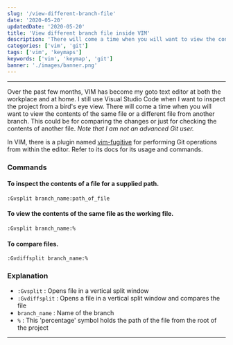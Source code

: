 ```yaml
---
slug: '/view-different-branch-file'
date: '2020-05-20'
updatedDate: '2020-05-20'
title: 'View different branch file inside VIM'
description: 'There will come a time when you will want to view the contents of the same file or a different file from another branch.'
categories: ['vim', 'git']
tags: ['vim', 'keymaps']
keywords: ['vim', 'keymap', 'git']
banner: './images/banner.png'
---
```


---

Over the past few months, VIM has become my goto text editor at both the workplace and at home. I still use Visual Studio Code when I want to inspect the project from a bird's eye view.
There will come a time when you will want to view the contents of the same file or a different file from another branch.
This could be for comparing the changes or just for checking the contents of another file.
_Note that I am not an advanced Git user._

In VIM, there is a plugin named [vim-fugitive](https://github.com/tpope/vim-fugitive) for performing Git operations from within the editor.
Refer to its docs for its usage and commands.

### Commands

#### To inspect the contents of a file for a supplied path.

```viml
:Gvsplit branch_name:path_of_file
```

#### To view the contents of the same file as the working file.

```viml
:Gvsplit branch_name:%
```

#### To compare files.

```viml
:Gvdiffsplit branch_name:%
```

### Explanation

- `:Gvsplit` : Opens file in a vertical split window
- `:Gvdiffsplit` : Opens a file in a vertical split window and compares the file
- `branch_name` : Name of the branch
- `%` : This 'percentage' symbol holds the path of the file from the root of the project

---
